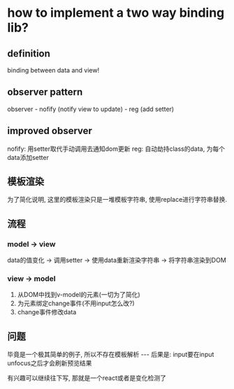 how to implement a two way binding lib?
====


definition
----
binding between data and view!

observer pattern
---

observer
    - nofify (notify view to update)
    - reg (add setter)


improved observer
----

nofify: 用setter取代手动调用去通知dom更新
reg: 自动劫持class的data, 为每个data添加setter


模板渲染
---

为了简化说明, 这里的模板渲染只是一堆模板字符串, 使用replace进行字符串替换.

流程
---

### model -> view
data的值变化 -> 调用setter -> 使用data重新渲染字符串 -> 将字符串渲染到DOM

### view -> model
1. 从DOM中找到v-model的元素(一切为了简化)
2. 为元素绑定change事件(不用input怎么改?)
3. change事件修改data

问题
----

毕竟是一个极其简单的例子, 所以不存在模板解析 --- 后果是: input要在input unfocus之后才会刷新预览结果

有兴趣可以继续往下写, 那就是一个react或者是变化检测了